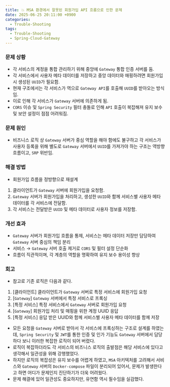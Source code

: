 ```yaml
---
title: 💥 MSA 환경에서 잘못된 회원가입 API 흐름으로 인한 문제
date: 2025-06-25 20:11:00 +0900
categories:
  - Trouble-Shooting
tags:
  - Trouble-Shooting
  - Spring-Cloud-Gateway
---
```


### 문제 상황
- 각 서비스의 계정을 통합 관리하기 위해 중앙에 `Gateway` 통합 인증 서버를 둠.
- 각 서비스에서 사용자 메타 데이터를 저장하고 중앙 데이터와 매핑하려면 회원가입 시 생성된 `UUID`가 필요함.
- 현재 구조에서는 각 서비스가 역으로 `Gateway API`를 호출해 `UUID`를 받아오는 방식임.
- 이로 인해 각 서비스가 `Gateway` 서버에 의존하게 됨.
- `CORS` 이슈 및 `Spring Security` 필터 충돌로 인해 `API` 호출이 복잡해져 유지 보수 및 보안 설정이 점점 어려워짐.


### 문제 원인

- 비즈니스 로직 상 `Gateway` 서버가 중심 역할을 해야 함에도 불구하고 각 서비스가 사용자 등록을 위해 별도로 `Gateway` 서버에서 `UUID`를 가져가야 하는 구조는 역방향 흐름이고, `SRP` 위반임.


### 해결 방법
- 회원가입 흐름을 정방향으로 재설계

1. 클라이언트가 `Gateway` 서버에 회원가입을 요청함.
2. `Gateway` 서버가 회원가입을 처리하고, 생성한 `UUID`와 함께 서비스별 사용자 메타 데이터를 각 서비스에 전달함.
3. 각 서비스는 전달받은 `UUID` 및 메타 데이터로 사용자 정보를 저장함.


### 개선 효과

- `Gateway` 서버가 회원가입 흐름을 통제, 서비스는 메타 데이터 저장만 담당하여 `Gateway` 서버 중심의 책임 분리
- 서비스 → `Gateway` 서버 호출 제거로 `CORS` 및 필터 설정 단순화 
- 흐름이 직관적이며, 각 계층의 역할을 명확하여 유지 보수 용이성 향상


### 회고
- 참고로 기존 로직은 다음과 같다.

1. [클라이언트] 클라이언트가 `Gateway` 서버로 특정 서비스에 회원가입 요청
2. [`Gateway`] `Gateway` 서버에서 특정 서비스로 프록싱
3. [특정 서비스] 특정 서비스에서 `Gateway` 서버로 회원가입 요청
4. [`Gateway`] 회원가입 처리 및 매핑을 위한 계정 UUID 응답
5. [특정 서비스] 응답 받은 UUID와 함께 서비스별 사용자 메타 데이터를 함께 저장

- 모든 요청을 `Gateway` 서버로 받아서 각 서비스에 프록싱하는 구조로 설계를 하였는데, `Spring Security` 및 `JWT`를 통한 인증 및 인가 기능도 `Gateway` 서버에서 담당하다 보니 이러한 복잡한 로직이 되어 버렸다.
- 로직이 복잡하더라도 각 서비스의 비즈니스 로직의 출발점은 해당 서비스에 있다고 생각해서 일관성을 위해 강행했었다.
- 하지만 로직의 복잡성은 유지 보수를 어렵게 하였고, `MSA` 아키텍처를 고려해서 서비스와 `Gateway` 서버의 `Docker-compose` 파일이 분리되어 있어서, 문제가 발생한다고 하면 어디가 문제인지 진단하기가 더욱 어려웠다.
- 문제 해결에 있어 일관성도 중요하지만, 유연함 역시 필수임을 실감했다.